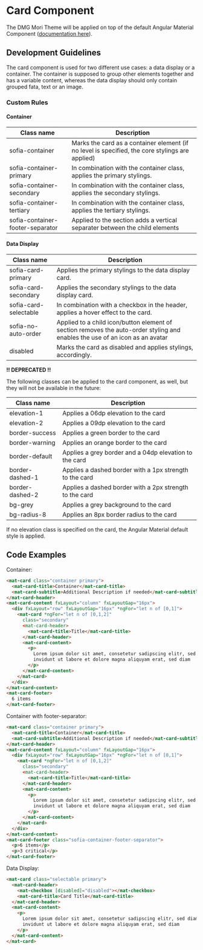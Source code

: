 # Card Component

The DMG Mori Theme will be applied on top of the default Angular Material Component ([documentation here](https://material.angular.io/components/card/overview)).

## Development Guidelines

The card component is used for two different use cases: a data display or a container. 
The container is supposed to group other elements together and has a variable content, 
whereas the data display should only contain grouped fata, text or an image.

### Custom Rules

#### Container

| Class name                       | Description                                                                                     |
|----------------------------------|-------------------------------------------------------------------------------------------------|
| sofia-container                  | Marks the card as a container element (if no level is specified, the core stylings are applied) |
| sofia-container-primary          | In combination with the container class, applies the primary stylings.                          |
| sofia-container-secondary        | In combination with the container class, applies the secondary stylings.                        |
| sofia-container-tertiary         | In combination with the container class, applies the tertiary stylings.                         |
| sofia-container-footer-separator | Applied to the <mat-card-footer> section adds a vertical separater between the child elements   |


#### Data Display

| Class name            | Description                                                                                                                                    |
|-----------------------|------------------------------------------------------------------------------------------------------------------------------------------------|
| sofia-card-primary    | Applies the primary stylings to the data display card.                                                                                         |
| sofia-card-secondary  | Applies the secondary stylings to the data display card.                                                                                       |
| sofia-card-selectable | In combination with a checkbox in the header, applies a hover effect to the card.                                                              |
| sofia-no-auto-order   | Applied to a child icon/button element of <mat-card-header> section removes the auto-order styling and enables the use of an icon as an avatar |
| disabled              | Marks the card as disabled and applies stylings, accordingly.                                                                                  |




**!! DEPRECATED !!**

The following classes can be applied to the card component, as well, but they will not be available in the future:

| Class name      | Description                                                               |
|-----------------|---------------------------------------------------------------------------|
| elevation-1     | Applies a 06dp elevation to the card                                      |
| elevation-2     | Applies a 09dp elevation to the card                                      |
| border-success  | Applies a green border to the card                                        |
| border-warning  | Applies an orange border to the card                                      |
| border-default  | Applies a grey border and a 04dp elevation to the card                    |
| border-dashed-1 | Applies a dashed border with a 1px strength to the card                   |
| border-dashed-2 | Applies a dashed border with a 2px strength to the card                   |
| bg-grey         | Applies a grey background to the card                                     |
| bg-radius-8     | Applies an 8px border radius to the card                                  |

If no elevation class is specified on the card, the Angular Material default style is applied.

## Code Examples

Container: 
``` html
<mat-card class="container primary">
  <mat-card-title>Container</mat-card-title>
  <mat-card-subtitle>Additional Description if needed</mat-card-subtitle>
</mat-card-header>
<mat-card-content fxLayout="column" fxLayoutGap="16px">
  <div fxLayout="row" fxLayoutGap="16px" *ngFor="let n of [0,1]">
    <mat-card *ngFor="let n of [0,1,2]"
      class="secondary"
      <mat-card-header>
        <mat-card-title>Title</mat-card-title>
      </mat-card-header>
      <mat-card-content>
        <p>
          Lorem ipsum dolor sit amet, consetetur sadipscing elitr, sed diam nonumy eirmod tempor
          invidunt ut labore et dolore magna aliquyam erat, sed diam
        </p>
      </mat-card-content>
    </mat-card>
  </div>
</mat-card-content>
<mat-card-footer>
  6 items
</mat-card-footer>
```

Container with footer-separator: 
``` html
<mat-card class="container primary">
  <mat-card-title>Container</mat-card-title>
  <mat-card-subtitle>Additional Description if needed</mat-card-subtitle>
</mat-card-header>
<mat-card-content fxLayout="column" fxLayoutGap="16px">
  <div fxLayout="row" fxLayoutGap="16px" *ngFor="let n of [0,1]">
    <mat-card *ngFor="let n of [0,1,2]"
      class="secondary"
      <mat-card-header>
        <mat-card-title>Title</mat-card-title>
      </mat-card-header>
      <mat-card-content>
        <p>
          Lorem ipsum dolor sit amet, consetetur sadipscing elitr, sed diam nonumy eirmod tempor
          invidunt ut labore et dolore magna aliquyam erat, sed diam
        </p>
      </mat-card-content>
    </mat-card>
  </div>
</mat-card-content>
<mat-card-footer class="sofia-container-footer-separator">
  <p>6 items</p>
  <p>3 critical</p>
</mat-card-footer>
```


Data Display: 
``` html
<mat-card class="selectable primary">
  <mat-card-header>
    <mat-checkbox [disabled]="disabled"></mat-checkbox>
    <mat-card-title>Card Title</mat-card-title>
  </mat-card-header>
  <mat-card-content>
    <p>
      Lorem ipsum dolor sit amet, consetetur sadipscing elitr, sed diam nonumy eirmod tempor
      invidunt ut labore et dolore magna aliquyam erat, sed diam
    </p>
  </mat-card-content>
</mat-card>
```
